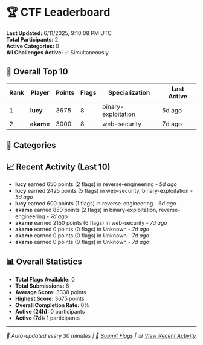 # 🏆 CTF Leaderboard

**Last Updated:** 6/11/2025, 9:10:08 PM UTC  
**Total Participants:** 2  
**Active Categories:** 0  
**All Challenges Active:** ✅ Simultaneously  

## 🥇 Overall Top 10

| Rank | Player | Points | Flags | Specialization | Last Active |
|------|--------|--------|-------|---------------|-------------|
| 1 | **lucy** | 3675 | 8 | binary-exploitation | 5d ago |
| 2 | **akame** | 3000 | 8 | web-security | 7d ago |

## 🎯 Categories



## 📈 Recent Activity (Last 10)

- **lucy** earned 650 points (2 flags) in reverse-engineering - *5d ago*
- **lucy** earned 2425 points (5 flags) in web-security, binary-exploitation - *5d ago*
- **lucy** earned 600 points (1 flags) in reverse-engineering - *6d ago*
- **akame** earned 850 points (2 flags) in binary-exploitation, reverse-engineering - *7d ago*
- **akame** earned 2150 points (6 flags) in web-security - *7d ago*
- **akame** earned 0 points (0 flags) in Unknown - *7d ago*
- **akame** earned 0 points (0 flags) in Unknown - *7d ago*
- **akame** earned 0 points (0 flags) in Unknown - *7d ago*

## 📊 Overall Statistics

- **Total Flags Available:** 0
- **Total Submissions:** 8
- **Average Score:** 3338 points
- **Highest Score:** 3675 points
- **Overall Completion Rate:** 0%
- **Active (24h):** 0 participants
- **Active (7d):** 1 participants

---
*🤖 Auto-updated every 30 minutes | 🚩 [Submit Flags](https://flags.mycyberplayground.xyz) | 📊 [View Recent Activity](recent-activity.md)*